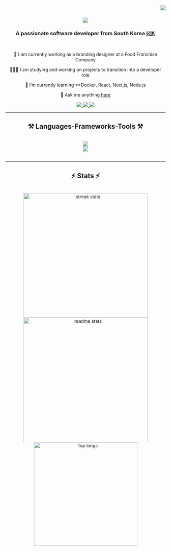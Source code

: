<img align="right" src="https://visitor-badge.laobi.icu/badge?page_id=JangDongMin-Mouhajii.JangDongMin-Mouhajii" />

<h1 align="center">
    <img src="https://readme-typing-svg.herokuapp.com/?font=Righteous&size=35&center=true&vCenter=true&width=500&height=70&duration=4000&lines=Hi+Nice+to+meet+you!+👋;+I'm+Danny+Jang!;" />
</h1>

<h3 align="center">A passionate software developer from South Korea 🇰🇷</h3>

<br/>

<div align="center">
 
 🔭 I am currently working as a branding designer at a Food Franchise Company
 
 🧑🏻‍💻 I am studying and working on projects to transition into a developer role
 
 🌱 I’m currently learning **Docker, React, Next.js, Node.js

💬 Ask me anything [here](https://github.com/JangDongMin-Mouhajii/JangDongMin-Mouhajii/issues)

 </div>
 
<div align="center"> 
  <a href="mailto:qpwoeiruty1134@gmail.com">
    <img src="https://img.shields.io/badge/Gmail-333333?style=for-the-badge&logo=gmail&logoColor=red" />
  </a>
  <a href="https://www.linkedin.com/in/dongmin-jang-788a47231/" target="_blank">
    <img src="https://img.shields.io/badge/LinkedIn-0077B5?style=for-the-badge&logo=linkedin&logoColor=white" target="_blank" />
  </a>
  <a href="https://mouhajii-designer.notion.site/MOUHAJII-ceb19ff0e5774e9d847582efe13eebfc?pvs=4" target="_blank">
     <img src="https://img.shields.io/badge/Design.Portfolio-FF5722?style=for-the-badge&logo=todoist&logoColor=white" target="_blank" />
  </a> 
</div>

 <hr/>
 
<h2 align="center">⚒️ Languages-Frameworks-Tools ⚒️</h2>
<br/>
<div align="center">
    <img src="https://skillicons.dev/icons?i=react,html,css,vscode,github,figma,tailwind,git,ai,ps,pr" /><br>
    <img src="https://skillicons.dev/icons?i=nodejs,python,javascript,typescript,mongodb,nextjs,mysql,nestjs" /><br>
</div>

<br/>

<hr/>

<h2 align="center">⚡ Stats ⚡</h2>
<br>
<div align=center>
  <img width=390 src="https://streak-stats.demolab.com/?user=JangDongMin-Mouhajii&count_private=true&theme=react&border_radius=10" alt="streak stats"/>
  <img width=390 src="https://github-readme-stats.vercel.app/api?username=JangDongMin-Mouhajii&show_icons=true&theme=react&rank_icon=github&border_radius=10" alt="readme stats" />
  <br/>
  <img width=325 align="center" src="https://github-readme-stats.vercel.app/api/top-langs/?username=JangDongMin-Mouhajii&hide=HTML&langs_count=8&layout=compact&theme=react&border_radius=10&size_weight=0.5&count_weight=0.5&exclude_repo=github-readme-stats" alt="top langs" />
</div>

<br/><br/>

